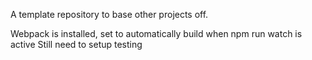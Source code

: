 A template repository to base other projects off. 

Webpack is installed, set to automatically build when npm run watch is active
Still need to setup testing